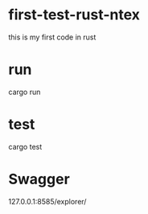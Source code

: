 # first-test-rust-ntex
this is my first code in rust

# run
cargo run

# test
cargo test

# Swagger
127.0.0.1:8585/explorer/